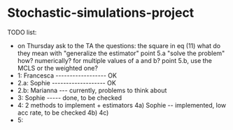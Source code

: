 # Stochastic-simulations-project
TODO list:
- on Thursday ask to the TA the questions:
                  the square in eq (11)
                  what do they mean with "generalize the estimator"
                  point 5.a "solve the problem" how? numerically? for multiple values of a and b?
                  point 5.b, use the MCLS or the weighted one?
- 1: Francesca ------------------ OK
- 2.a: Sophie ------------------- OK
- 2.b: Marianna --- currently, problems to think about
- 3: Sophie ----- done, to be checked
- 4: 2 methods to implement + estimators
     4a) Sophie -- implemented, low acc rate, to be checked
     4b)
     4c) 
- 5: 
